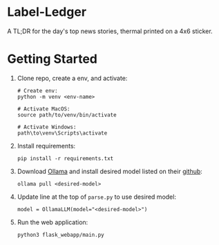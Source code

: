 # Label-Ledger
A TL;DR for the day's top news stories, thermal printed on a 4x6 sticker.

# Getting Started
1. Clone repo, create a env, and activate:
    ```
    # Create env:
    python -m venv <env-name>

    # Activate MacOS:
    source path/to/venv/bin/activate

    # Activate Windows:
    path\to\venv\Scripts\activate
    ```

2. Install requirements:
    ```
    pip install -r requirements.txt 
    ```

3. Download [Ollama](https://ollama.com/download) and install desired model listed on their [github](https://github.com/ollama/ollama):
    ```
    ollama pull <desired-model>
    ```

4. Update line at the top of `parse.py` to use desired model:
    ```
    model = OllamaLLM(model="<desired-model>")
    ```

5. Run the web application:
    ```
    python3 flask_webapp/main.py
    ```
